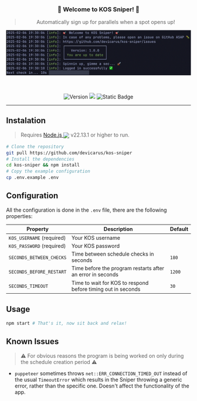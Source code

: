 <div align="center">

### 🎯 Welcome to KOS Sniper! 🎯

> Automatically sign up for parallels when a spot opens up!

![Demo GIF](./demo.gif)

<br>

<p align="center">
<img alt="Version" src="https://img.shields.io/github/package-json/v/devicarus/kos-sniper?style=for-the-badge" />
<a href="https://github.com/devicarus/kos-sniper/issues/new"><img src="https://img.shields.io/badge/create-issue-%23d73a49?style=for-the-badge" /></a>
<img alt="Static Badge" src="https://img.shields.io/badge/my%20discord-.invoked-%235865F2?style=for-the-badge&logo=discord">
</p>

</div>

---

## Instalation

> Requires [Node.js <img src="https://cdn.jsdelivr.net/gh/devicons/devicon@latest/icons/nodejs/nodejs-original.svg" style="vertical-align: middle;height:1.2em" />](https://nodejs.org/) v22.13.1 or higher to run.

```sh
# Clone the repository
git pull https://github.com/devicarus/kos-sniper
# Install the dependencies  
cd kos-sniper && npm install 
# Copy the example configuration
cp .env.example .env
```

## Configuration

All the configuration is done in the `.env` file, there are the following properties:

| Property                  | Description                                                  | Default |
| ------------------------- | ------------------------------------------------------------ | ------- |
| `KOS_USERNAME` (required) | Your KOS username                                            |         |
| `KOS_PASSWORD` (required) | Your KOS password                                            |         |
| `SECONDS_BETWEEN_CHECKS`  | Time between schedule checks in seconds                      | `180`   |
| `SECONDS_BEFORE_RESTART`  | Time before the program restarts after an error in seconds   | `1200`  |
| `SECONDS_TIMEOUT`         | Time to wait for KOS to respond before timing out in seconds | `30`    |

## Usage

```sh
npm start # That's it, now sit back and relax!
```

## Known Issues

> ⚠️ For obvious reasons the program is being worked on only during the schedule creation period ⚠️

- `puppeteer` sometimes throws `net::ERR_CONNECTION_TIMED_OUT` instead of the usual `TimeoutError` which results in the Sniper throwing a generic error, rather than the specific one. Doesn't affect the functionality of the app.